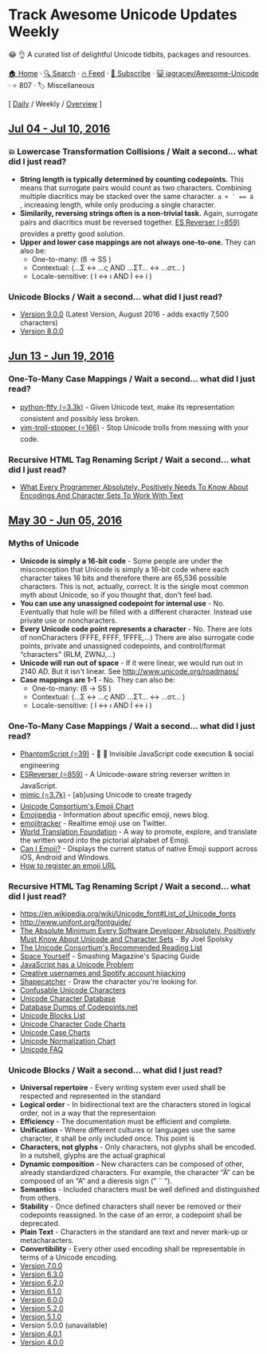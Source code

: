 # Track Awesome Unicode Updates Weekly

:joy: :ok_hand: A curated list of delightful Unicode tidbits, packages and resources.

[🏠 Home](/README.md) · [🔍 Search](https://test.trackawesomelist.com/search/) · [🔥 Feed](https://test.trackawesomelist.com/jagracey/Awesome-Unicode/week/rss.xml) · [📮 Subscribe](https://trackawesomelist.us17.list-manage.com/subscribe?u=d2f0117aa829c83a63ec63c2f&id=36a103854c) · [😺 jagracey/Awesome-Unicode](https://github.com/jagracey/Awesome-Unicode) · ⭐ 807 · 🏷️ Miscellaneous

[ [Daily](/content/jagracey/Awesome-Unicode/README.md) / Weekly / [Overview](/content/jagracey/Awesome-Unicode/readme/README.md) ]

## [Jul 04 - Jul 10, 2016](/content/2016/27/README.md)

### :collision: Lowercase Transformation Collisions / Wait a second... what did I just read?

*   **String length is typically determined by counting codepoints.** This means that surrogate pairs would count as two characters. Combining multiple diacritics may be stacked over the same character. `a + ̈  == ̈a   `, increasing length, while only producing a single character.
*   **Similarily, reversing strings often is a non-trivial task.** Again, surrogate pairs and diacritics must be reversed together. [ES Reverser (⭐859)](https://github.com/mathiasbynens/esrever) provides a pretty good solution.
*   **Upper and lower case mappings are not always one-to-one.** They can also be:
    *   One-to-many: (ß → SS )
    *   Contextual: (…Σ ↔ …ς AND …ΣΤ… ↔ …στ… )
    *   Locale-sensitive: ( I ↔ ı AND İ ↔ i )

### Unicode Blocks / Wait a second... what did I just read?

*   [Version 9.0.0](http://www.unicode.org/versions/Unicode9.0.0/) (Latest Version, August 2016 - adds exactly 7,500 characters)
*   [Version 8.0.0](http://www.unicode.org/versions/Unicode8.0.0/)

## [Jun 13 - Jun 19, 2016](/content/2016/24/README.md)

### One-To-Many Case Mappings / Wait a second... what did I just read?

*   [python-ftfy (⭐3.3k)](https://github.com/LuminosoInsight/python-ftfy) - Given Unicode text, make its representation consistent and possibly less broken.
*   [vim-troll-stopper (⭐166)](https://github.com/vim-utils/vim-troll-stopper) - Stop Unicode trolls from messing with your code.

### Recursive HTML Tag Renaming Script / Wait a second... what did I just read?

*   [What Every Programmer Absolutely, Positively Needs To Know About Encodings And Character Sets To Work With Text](http://kunststube.net/encoding/)

## [May 30 - Jun 05, 2016](/content/2016/22/README.md)

### Myths of Unicode

*   **Unicode is simply a 16-bit code** - Some people are under the misconception that Unicode is simply a 16-bit code where each character takes 16 bits and therefore there are 65,536 possible characters. This is not, actually, correct. It is the single most common myth about Unicode, so if you thought that, don't feel bad.
*   **You can use any unassigned codepoint for internal use** - No. Eventually that hole will be filled with a different character. Instead use private use or noncharacters.
*   **Every Unicode code point represents a character** - No. There are lots of nonCharacters (FFFE, FFFF, 1FFFE,…)
    There are also surrogate code points, private and unassigned codepoints, and control/format “characters" (RLM, ZWNJ,…)
*   **Unicode will run out of space** - If it were linear, we would run out in 2140 AD. But it isn't linear. See <http://www.unicode.org/roadmaps/>
*   **Case mappings are 1-1** - No. They can also be:
    *   One-to-many: (ß → SS )
    *   Contextual: (…Σ ↔ …ς AND …ΣΤ… ↔ …στ… )
    *   Locale-sensitive: ( I ↔ ı AND İ ↔ i )

### One-To-Many Case Mappings / Wait a second... what did I just read?

*   [PhantomScript (⭐39)](https://github.com/jagracey/PhantomScript) - :ghost: :flashlight: Invisible JavaScript code execution & social engineering
*   [ESReverser (⭐859)](https://github.com/mathiasbynens/esrever) - A Unicode-aware string reverser written in JavaScript.
*   [mimic (⭐3.7k)](https://github.com/reinderien/mimic) - \[ab]using Unicode to create tragedy
*   [Unicode Consortium's Emoji Chart](http://www.unicode.org/emoji/charts/full-emoji-list.html)
*   [Emojipedia](http://emojipedia.org/) - Information about specific emoji, news blog.
*   [emojitracker](http://emojitracker.com/) - Realtime emoji use on Twitter.
*   [World Translation Foundation](http://www.emojifoundation.com/) - A way to promote, explore, and translate the written word into the pictorial alphabet of Emoji.
*   [Can I Emoji?](http://caniemoji.com/android-2/) - Displays the current status of native Emoji support across iOS, Android and Windows.
*   [How to register an emoji URL](http://www.name.com/blog/how-tos/2015/12/want-an-emoji-url-this-is-how-you-register-one/)

### Recursive HTML Tag Renaming Script / Wait a second... what did I just read?

*   <https://en.wikipedia.org/wiki/Unicode_font#List_of_Unicode_fonts>
*   <http://www.unifont.org/fontguide/>
*   [The Absolute Minimum Every Software Developer Absolutely, Positively Must Know About Unicode and Character Sets](http://www.joelonsoftware.com/articles/Unicode.html) - By Joel Spolsky
*   [The Unicode Consortium's Recommended Reading List](http://www.unicode.org/resources/readinglist.html)
*   [Space Yourself](https://www.smashingmagazine.com/2015/10/space-yourself/) - Smashing Magazine's Spacing Guide
*   [JavaScript has a Unicode Problem](https://mathiasbynens.be/notes/javascript-unicode)
*   [Creative usernames and Spotify account hijacking](https://labs.spotify.com/2013/06/18/creative-usernames/)
*   [Shapecatcher](http://shapecatcher.com/) - Draw the character you're looking for.
*   [Confusable Unicode Characters](http://unicode.org/cldr/utility/confusables.jsp?r=None)
*   [Unicode Character Database](http://www.unicode.org/ucd/)
*   [Database Dumps of Codepoints.net](https://dumps.codepoints.net/)
*   [Unicode Blocks List](http://www.unicode.org/Public/UCD/latest/ucd/Blocks.txt)
*   [Unicode Character Code Charts](http://www.unicode.org/charts/index.html)
*   [Unicode Case Charts](http://www.unicode.org/charts/case/)
*   [Unicode Normalization Chart](http://www.unicode.org/charts/normalization/)
*   [Unicode FAQ](http://www.unicode.org/faq/)

### Unicode Blocks / Wait a second... what did I just read?

*   **Universal repertoire** 	 - Every writing system ever used shall be respected and represented in the standard
*   **Logical order** 		 - In bidirectional text are the characters stored in logical order, not in a way that the representaion
*   **Efficiency**			 - The documentation must be efficient and complete.
*   **Unification**			 - Where different cultures or languages use the same character, it shall be only included once. This point is
*   **Characters, not glyphs** - Only characters, not glyphs shall be encoded. In a nutshell, glyphs are the actual graphical
*   **Dynamic composition**	 - New characters can be composed of other, already standardized characters. For example, the character “Ä” can be composed of an “A” and a dieresis sign (“ ¨ ”).
*   **Semantics**				 - Included characters must be well defined and distinguished from others.
*   **Stability**				 - Once defined characters shall never be removed or their codepoints reassigned. In the case of an error, a codepoint shall be deprecated.
*   **Plain Text**			 - Characters in the standard are text and never mark-up or metacharacters.
*   **Convertibility**		 - Every other used encoding shall be representable in terms of a Unicode encoding.
*   [Version 7.0.0](http://www.unicode.org/versions/Unicode7.0.0/)
*   [Version 6.3.0](http://www.unicode.org/versions/Unicode6.3.0/)
*   [Version 6.2.0](http://www.unicode.org/versions/Unicode6.2.0/)
*   [Version 6.1.0](http://www.unicode.org/versions/Unicode6.1.0/)
*   [Version 6.0.0](http://www.unicode.org/versions/Unicode6.0.0/)
*   [Version 5.2.0](http://www.unicode.org/versions/Unicode5.2.0/)
*   [Version 5.1.0](http://www.unicode.org/versions/Unicode5.1.0/)
*   Version 5.0.0 (unavailable)
*   [Version 4.0.1](http://www.unicode.org/versions/Unicode4.0.1/)
*   [Version 4.0.0](http://www.unicode.org/versions/corrigendum5.html)
